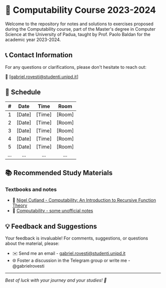 # 🧠 Computability Course 2023-2024

Welcome to the repository for notes and solutions to exercises proposed during the Computability course, part of the Master's degree in Computer Science at the University of Padua, taught by Prof. Paolo Baldan for the academic year 2023-2024.

## 📞 Contact Information

For any questions or clarifications, please don't hesitate to reach out:

📧 [gabriel.rovesti@studenti.unipd.it]

## 📅 Schedule

| **#** | **Date**     | **Time**     | **Room** |
|:-----:|:------------:|:------------:|:--------:|
|   1   |  [Date]      | [Time]       |  [Room]  |
|   2   |  [Date]      | [Time]       |  [Room]  |
|   3   |  [Date]      | [Time]       |  [Room]  |
|   4   |  [Date]      | [Time]       |  [Room]  |
|   5   |  [Date]      | [Time]       |  [Room]  |
|  ...  |    ...       |    ...       |   ...    |

## 📚 Recommended Study Materials

### Textbooks and notes
- 📘 [Nigel Cutland - Computability: An Introduction to Recursive Function Theory](https://www.amazon.it/Computability-Introduction-Recursive-Function-Theory/dp/0521294657)
- 📗 [Computability - some unofficial notes]("https://www.math.unipd.it/~baldan/Computability/notes.pdf")

## 💡 Feedback and Suggestions

Your feedback is invaluable! For comments, suggestions, or questions about the material, please:

- ✉️ Send me an email - gabriel.rovesti@studenti.unipd.it
- 🌐 Foster a discussion in the Telegram group or write me - @gabrielrovesti

---

*Best of luck with your journey and your studies! 🚀*